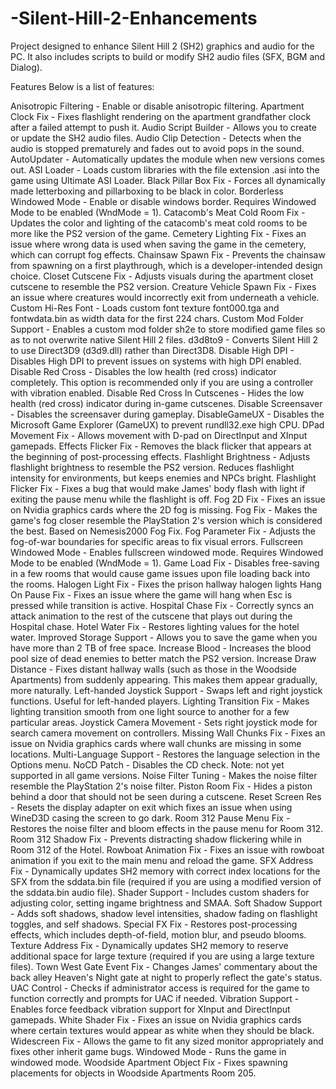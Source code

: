 # -Silent-Hill-2-Enhancements

Project designed to enhance Silent Hill 2 (SH2) graphics and audio for the PC. It also includes scripts to build or modify SH2 audio files (SFX, BGM and Dialog).

Features
Below is a list of features:

Anisotropic Filtering - Enable or disable anisotropic filtering.
Apartment Clock Fix - Fixes flashlight rendering on the apartment grandfather clock after a failed attempt to push it.
Audio Script Builder - Allows you to create or update the SH2 audio files.
Audio Clip Detection - Detects when the audio is stopped prematurely and fades out to avoid pops in the sound.
AutoUpdater - Automatically updates the module when new versions comes out.
ASI Loader - Loads custom libraries with the file extension .asi into the game using Ultimate ASI Loader.
Black Pillar Box Fix - Forces all dynamically made letterboxing and pillarboxing to be black in color.
Borderless Windowed Mode - Enable or disable windows border. Requires Windowed Mode to be enabled (WndMode = 1).
Catacomb's Meat Cold Room Fix - Updates the color and lighting of the catacomb's meat cold rooms to be more like the PS2 version of the game.
Cemetery Lighting Fix - Fixes an issue where wrong data is used when saving the game in the cemetery, which can corrupt fog effects.
Chainsaw Spawn Fix - Prevents the chainsaw from spawning on a first playthrough, which is a developer-intended design choice.
Closet Cutscene Fix - Adjusts visuals during the apartment closet cutscene to resemble the PS2 version.
Creature Vehicle Spawn Fix - Fixes an issue where creatures would incorrectly exit from underneath a vehicle.
Custom Hi-Res Font - Loads custom font texture font000.tga and fontwdata.bin as width data for the first 224 chars.
Custom Mod Folder Support - Enables a custom mod folder sh2e to store modified game files so as to not overwrite native Silent Hill 2 files.
d3d8to9 - Converts Silent Hill 2 to use Direct3D9 (d3d9.dll) rather than Direct3D8.
Disable High DPI - Disables High DPI to prevent issues on systems with high DPI enabled.
Disable Red Cross - Disables the low health (red cross) indicator completely. This option is recommended only if you are using a controller with vibration enabled.
Disable Red Cross In Cutscenes - Hides the low health (red cross) indicator during in-game cutscenes.
Disable Screensaver - Disables the screensaver during gameplay.
DisableGameUX - Disables the Microsoft Game Explorer (GameUX) to prevent rundll32.exe high CPU.
DPad Movement Fix - Allows movement with D-pad on DirectInput and XInput gamepads.
Effects Flicker Fix - Removes the black flicker that appears at the beginning of post-processing effects.
Flashlight Brightness - Adjusts flashlight brightness to resemble the PS2 version. Reduces flashlight intensity for environments, but keeps enemies and NPCs bright.
Flashlight Flicker Fix - Fixes a bug that would make James' body flash with light if exiting the pause menu while the flashlight is off.
Fog 2D Fix - Fixes an issue on Nvidia graphics cards where the 2D fog is missing.
Fog Fix - Makes the game's fog closer resemble the PlayStation 2's version which is considered the best. Based on Nemesis2000 Fog Fix.
Fog Parameter Fix - Adjusts the fog-of-war boundaries for specific areas to fix visual errors.
Fullscreen Windowed Mode - Enables fullscreen windowed mode. Requires Windowed Mode to be enabled (WndMode = 1).
Game Load Fix - Disables free-saving in a few rooms that would cause game issues upon file loading back into the rooms.
Halogen Light Fix - Fixes the prison hallway halogen lights
Hang On Pause Fix - Fixes an issue where the game will hang when Esc is pressed while transition is active.
Hospital Chase Fix - Correctly syncs an attack animation to the rest of the cutscene that plays out during the Hospital chase.
Hotel Water Fix - Restores lighting values for the hotel water.
Improved Storage Support - Allows you to save the game when you have more than 2 TB of free space.
Increase Blood - Increases the blood pool size of dead enemies to better match the PS2 version.
Increase Draw Distance - Fixes distant hallway walls (such as those in the Woodside Apartments) from suddenly appearing. This makes them appear gradually, more naturally.
Left-handed Joystick Support - Swaps left and right joystick functions. Useful for left-handed players.
Lighting Transition Fix - Makes lighting transition smooth from one light source to another for a few particular areas.
Joystick Camera Movement - Sets right joystick mode for search camera movement on controllers.
Missing Wall Chunks Fix - Fixes an issue on Nvidia graphics cards where wall chunks are missing in some locations.
Multi-Language Support - Restores the language selection in the Options menu.
NoCD Patch - Disables the CD check. Note: not yet supported in all game versions.
Noise Filter Tuning - Makes the noise filter resemble the PlayStation 2's noise filter.
Piston Room Fix - Hides a piston behind a door that should not be seen during a cutscene.
Reset Screen Res - Resets the display adapter on exit which fixes an issue when using WineD3D casing the screen to go dark.
Room 312 Pause Menu Fix - Restores the noise filter and bloom effects in the pause menu for Room 312.
Room 312 Shadow Fix - Prevents distracting shadow flickering while in Room 312 of the Hotel.
Rowboat Animation Fix - Fixes an issue with rowboat animation if you exit to the main menu and reload the game.
SFX Address Fix - Dynamically updates SH2 memory with correct index locations for the SFX from the sddata.bin file (required if you are using a modified version of the sddata.bin audio file).
Shader Support - Includes custom shaders for adjusting color, setting ingame brightness and SMAA.
Soft Shadow Support - Adds soft shadows, shadow level intensities, shadow fading on flashlight toggles, and self shadows.
Special FX Fix - Restores post-processing effects, which includes depth-of-field, motion blur, and pseudo blooms.
Texture Address Fix - Dynamically updates SH2 memory to reserve additional space for large texture (required if you are using a large texture files).
Town West Gate Event Fix - Changes James' commentary about the back alley Heaven's Night gate at night to properly reflect the gate's status.
UAC Control - Checks if administrator access is required for the game to function correctly and prompts for UAC if needed.
Vibration Support - Enables force feedback vibration support for XInput and DirectInput gamepads.
White Shader Fix - Fixes an issue on Nvidia graphics cards where certain textures would appear as white when they should be black.
Widescreen Fix - Allows the game to fit any sized monitor appropriately and fixes other inherit game bugs.
Windowed Mode - Runs the game in windowed mode.
Woodside Apartment Object Fix - Fixes spawning placements for objects in Woodside Apartments Room 205.
